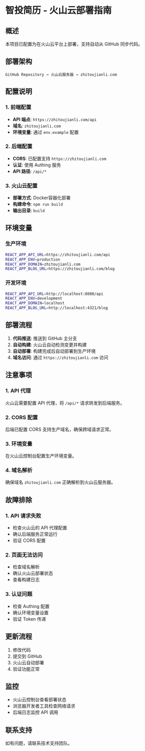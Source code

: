 # 智投简历 - 火山云部署指南

## 概述

本项目已配置为在火山云平台上部署，支持自动从 GitHub 同步代码。

## 部署架构

```
GitHub Repository → 火山云服务器 → zhitoujianli.com
```

## 配置说明

### 1. 前端配置

- **API 端点**: `https://zhitoujianli.com/api`
- **域名**: `zhitoujianli.com`
- **环境变量**: 通过 `env.example` 配置

### 2. 后端配置

- **CORS**: 已配置支持 `https://zhitoujianli.com`
- **认证**: 使用 Authing 服务
- **API 路径**: `/api/*`

### 3. 火山云配置

- **部署方式**: Docker容器化部署
- **构建命令**: `npm run build`
- **输出目录**: `build`

## 环境变量

### 生产环境

```bash
REACT_APP_API_URL=https://zhitoujianli.com/api
REACT_APP_ENV=production
REACT_APP_DOMAIN=zhitoujianli.com
REACT_APP_BLOG_URL=https://zhitoujianli.com/blog
```

### 开发环境

```bash
REACT_APP_API_URL=http://localhost:8080/api
REACT_APP_ENV=development
REACT_APP_DOMAIN=localhost
REACT_APP_BLOG_URL=http://localhost:4321/blog
```

## 部署流程

1. **代码推送**: 推送到 GitHub 主分支
2. **自动构建**: 火山云自动检测变更并构建
3. **自动部署**: 构建完成后自动部署到生产环境
4. **域名访问**: 通过 `https://zhitoujianli.com` 访问

## 注意事项

### 1. API 代理

火山云需要配置 API 代理，将 `/api/*` 请求转发到后端服务。

### 2. CORS 配置

后端已配置 CORS 支持生产域名，确保跨域请求正常。

### 3. 环境变量

在火山云控制台配置生产环境变量。

### 4. 域名解析

确保域名 `zhitoujianli.com` 正确解析到火山云服务器。

## 故障排除

### 1. API 请求失败

- 检查火山云的 API 代理配置
- 确认后端服务正常运行
- 验证 CORS 配置

### 2. 页面无法访问

- 检查域名解析
- 确认火山云部署状态
- 查看构建日志

### 3. 认证问题

- 检查 Authing 配置
- 确认环境变量设置
- 验证 Token 传递

## 更新流程

1. 修改代码
2. 提交到 GitHub
3. 火山云自动部署
4. 验证功能正常

## 监控

- 火山云控制台查看部署状态
- 浏览器开发者工具检查网络请求
- 后端日志监控 API 调用

## 联系支持

如有问题，请联系技术支持团队。
